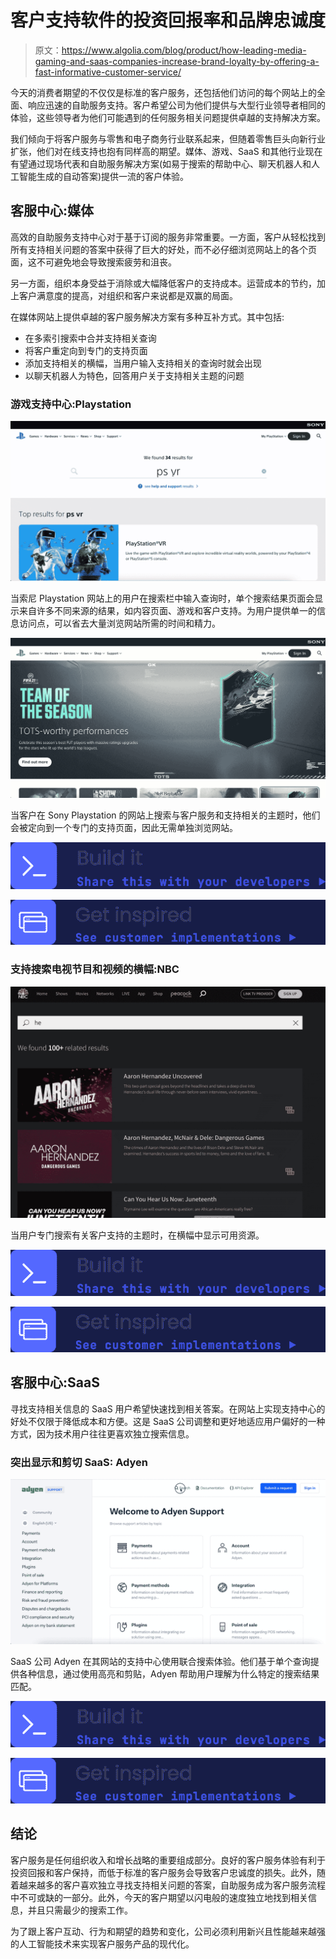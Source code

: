 # 客户支持软件的投资回报率和品牌忠诚度

> 原文：<https://www.algolia.com/blog/product/how-leading-media-gaming-and-saas-companies-increase-brand-loyalty-by-offering-a-fast-informative-customer-service/>

今天的消费者期望的不仅仅是标准的客户服务，还包括他们访问的每个网站上的全面、响应迅速的自助服务支持。客户希望公司为他们提供与大型行业领导者相同的体验，这些领导者为他们可能遇到的任何服务相关问题提供卓越的支持解决方案。

我们倾向于将客户服务与零售和电子商务行业联系起来，但随着零售巨头向新行业扩张，他们对在线支持也抱有同样高的期望。媒体、游戏、SaaS 和其他行业现在有望通过现场代表和自助服务解决方案(如易于搜索的帮助中心、聊天机器人和人工智能生成的自动答案)提供一流的客户体验。

## [](#customer-support-center-media)客服中心:媒体

高效的自助服务支持中心对于基于订阅的服务非常重要。一方面，客户从轻松找到所有支持相关问题的答案中获得了巨大的好处，而不必仔细浏览网站上的各个页面，这不可避免地会导致搜索疲劳和沮丧。

另一方面，组织本身受益于消除或大幅降低客户的支持成本。运营成本的节约，加上客户满意度的提高，对组织和客户来说都是双赢的局面。

在媒体网站上提供卓越的客户服务解决方案有多种互补方式。其中包括:

*   在多索引搜索中合并支持相关查询
*   将客户重定向到专门的支持页面
*   添加支持相关的横幅，当用户输入支持相关的查询时就会出现
*   以聊天机器人为特色，回答用户关于支持相关主题的问题

### [](#support-center-for-gaming-playstation)游戏支持中心:Playstation

![](img/3f60b05248c23eed8f7e34c6bdc33403.png)

当索尼 Playstation 网站上的用户在搜索栏中输入查询时，单个搜索结果页面会显示来自许多不同来源的结果，如内容页面、游戏和客户支持。为用户提供单一的信息访问点，可以省去大量浏览网站所需的时间和精力。

![](img/8766375a4467b064ab3ac532f9cb6a2c.png)

当客户在 Sony Playstation 的网站上搜索与客户服务和支持相关的主题时，他们会被定向到一个专门的支持页面，因此无需单独浏览网站。

[![](img/b04adcad6e5da1a942f94e9b1fdf9810.png)](https://www.algolia.com/doc/ui-libraries/autocomplete/guides/adding-suggested-searches/)

[![](img/714f4d70fdf0626dfe8f77dfd88813af.png)](https://www.algolia.com/search-inspiration-library/?configure%5BhitsPerPage%5D=9&indices%5BPROD_algolia_com-inspiration-library_query_suggestions%5D%5Bconfigure%5D%5BhitsPerPage%5D=6&indices%5BPROD_algolia_com-inspiration-library_query_suggestions%5D%5BrefinementList%5D%5Bpage%5D=1&indices%5BPROD_algolia_com-inspiration-library_query_suggestions%5D%5Bpage%5D=1&page=1&refinementList%5Bindustry%5D=&refinementList%5BbizDevTools%5D=&refinementList%5BuseCase%5D%5B0%5D=Customer%20Service&refinementList%5BimpactedPage%5D=&query=playstation)

### [](#support-banners-in-search-for-tv-shows-and-videos-nbc)支持搜索电视节目和视频的横幅:NBC

![](img/223ba53e4edd267506b1f9a4bcc642c1.png)

当用户专门搜索有关客户支持的主题时，在横幅中显示可用资源。

[![](img/b04adcad6e5da1a942f94e9b1fdf9810.png)](https://www.algolia.com/doc/guides/managing-results/rules/merchandising-and-promoting/how-to/add-banners/)

[![](img/714f4d70fdf0626dfe8f77dfd88813af.png)](https://www.algolia.com/search-inspiration-library/support-banners-search-tv-shows-videos-desktop)

## [](#customer-support-center-saas)客服中心:SaaS

寻找支持相关信息的 SaaS 用户希望快速找到相关答案。在网站上实现支持中心的好处不仅限于降低成本和方便。这是 SaaS 公司调整和更好地适应用户偏好的一种方式，因为技术用户往往更喜欢独立搜索信息。

### [](#highlighting-and-snippeting-for-saas-adyen)突出显示和剪切 SaaS: Adyen

![](img/20d0e8e16d3a61f583d9931a621b6979.png)

SaaS 公司 Adyen 在其网站的支持中心使用联合搜索体验。他们基于单个查询提供各种信息，通过使用高亮和剪贴，Adyen 帮助用户理解为什么特定的搜索结果匹配。

[![](img/b04adcad6e5da1a942f94e9b1fdf9810.png)](https://www.algolia.com/doc/guides/building-search-ui/ui-and-ux-patterns/highlighting-snippeting/js/)

[![](img/714f4d70fdf0626dfe8f77dfd88813af.png)](https://www.algolia.com/search-inspiration-library/support-center-highlighting-snippeting-saas)

## [](#conclusion)结论

客户服务是任何组织收入和增长战略的重要组成部分。良好的客户服务体验有利于投资回报和客户保持，而低于标准的客户服务会导致客户忠诚度的损失。此外，随着越来越多的客户喜欢独立寻找支持相关问题的答案，自助服务成为客户服务流程中不可或缺的一部分。此外，今天的客户期望以闪电般的速度独立地找到相关信息，并且只需最少的搜索工作。

为了跟上客户互动、行为和期望的趋势和变化，公司必须利用新兴且性能越来越强的人工智能技术来实现客户服务产品的现代化。